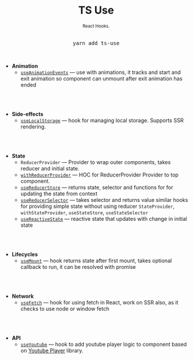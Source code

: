 <div align="center">
  <h1>
    TS Use
  </h1>
  <sup>
    React Hooks</a>.</em>
  </sup>
  <br />
  <br />
  <pre>yarn add ts-use</a></pre>
  <br />
</div>


- **Animation**
  - [`useAnimationEvents`](./src/example/useAnimation/index.tsx) &mdash; use with animations, it tracks and start and exit animation so component can unmount after exit animation has ended
<br/>
<br/>

- **Side-effects**
  - [`useLocalStorage`](./src/example/localStorage/index.tsx) &mdash; hook for managing local storage. Supports SSR rendering.
<br/>
<br/>

- **State**
  - `ReducerProvider` &mdash; Provider to wrap outer components, takes reducer and initial state.
  - [`withReducerProvider`](./src/example/useStore/index.tsx) &mdash; HOC for ReducerProvider Provider to top component.
  - [`useReducerStore`](./src/example/useStore/index.tsx) &mdash; returns state, selector and functions for for updating the state from context 
  - [`useReducerSelector`](./src/example/useStore/index.tsx) &mdash; takes selector and returns value
  similar hooks for providing simple state without using reducer
  `StateProvider`, `withStateProvider`, `useStateStore`, `useStateSelector`
  - [`useReactiveState`](./src/example/useState/index.ts) &mdash; reactive state that updates with change in initial state
<br/>
<br/>

- **Lifecycles**
  - [`useMount`](./src/example/useMount/index.ts) &mdash; hook returns state after first mount, takes optional callback to run, it can be resolved with promise
<br/>
<br/>

- **Network**
  - [`useFetch`](./src/example/useFetch/index.tsx) &mdash; hook for using fetch in React, work on SSR also, as it checks to use node or window fetch
<br/>
<br/>

- **API**
  - [`useYoutube`](./src/example/useYoutube/index.tsx) &mdash; hook to add youtube player logic to component based on [Youtube Player](youtube-player) library.